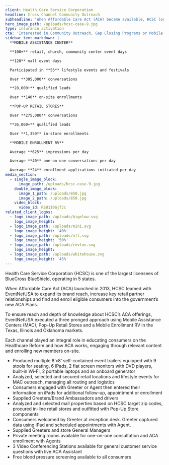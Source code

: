 ```yaml
---
client: Health Care Service Corporation
headline: Cross Channel Community Outreach
subheadline: 'When Affordable Care Act (ACA) became available, HCSC looked to EventNetUSA to produce a turnkey multi-market, multi-channel community outreach program for educating and enrolling consumers.'
hero_image_path: /uploads/hcsc-case-9.jpg
type: insurance activation
cta: 'Interested in Community Outreach, Gap Closing Programs or Mobile Enrollment Programs?'
sidebar_text_markdown: |-
  **MOBILE ASSISTANCE CENTER**

  **100+** retail, church, community center event days

  **120** mall event days

  Participated in **55** lifestyle events and festivals

  Over **305,000** conversations

  **28,000+** qualified leads

  Over **140** on-site enrollments

  **POP-UP RETAIL STORES**

  Over **275,000** conversations

  **36,000+** qualified leads

  Over **1,350** in-store enrollments

  **MOBILE ENROLLMENT RV**

  Average **625** impressions per day

  Average **40** one-on-one conversations per day

  Average **24** enrollment applications initiated per day
media_section:
  - single_image_block:
      image_path: /uploads/hcsc-case-9.jpg
    double_image_block:
      image_1_path: /uploads/850.jpg
      image_2_path: /uploads/850.jpg
    video_block:
      video_id: RSU1I0GjfJc
related_client_logos:
  - logo_image_path: /uploads/bigelow.svg
    logo_image_height:
  - logo_image_path: /uploads/mini.svg
    logo_image_height: '40%'
  - logo_image_path: /uploads/nfl.svg
    logo_image_height: '50%'
  - logo_image_path: /uploads/revlon.svg
    logo_image_height:
  - logo_image_path: /uploads/whitehouse.svg
    logo_image_height: '45%'
---
```



Health Care Service Corporation (HCSC) is one of the largest licensees of BlueCross BlueShield, operating in 5 states.

When Affordable Care Act (ACA) launched in 2013, HCSC teamed with EventNetUSA to expand its brand reach, increase key retail partner relationships and find and enroll eligible consumers into the government’s new ACA Plans.

To ensure reach and depth of knowledge about HCSC’s ACA offerings, EventNetUSA executed a three pronged approach using Mobile Assistance Centers (MAC), Pop-Up Retail Stores and a Mobile Enrollment RV in the Texas, Illinois and Oklahoma markets.

Each channel played an integral role in educating consumers on the Healthcare Reform and how ACA works, engaging through relevant content and enrolling new members on-site.

* Produced multiple 8’x8’ self-contained event trailers equipped with 9 stools for seating, 6 iPads, 2 flat screen monitors with DVD players, built-in Wi-Fi, 2 portable laptops and an onboard generator
* Analyzed, selected and secured retail locations and lifestyle events for MAC outreach, managing all routing and logistics
* Consumers engaged with Greeter or Agent then entered their information on iPads for additional follow-up, appointment or enrollment
* Supplied Greeters/Brand Ambassadors and drivers
* Analyzed and selected mall properties based on HCSC target zip codes, procured in-line retail stores and outfitted with Pop-Up Store components
* Consumers welcomed by Greeter at reception desk. Greeter captured data using iPad and scheduled appointments with Agent.
* Supplied Greeters and store General Managers
* Private meeting rooms available for one-on-one consultation and ACA enrollment with Agents
* 3 Video Conferencing Stations available for general customer service questions with live ACA Assistant
* Free blood pressure screening available to all consumers